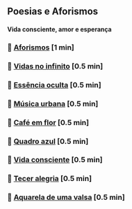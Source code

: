 ## Poesias e Aforismos

#### Vida consciente, amor e esperança

### 📄 [Aforismos](./aforismos.html) <span class="word-count">[1 min]</span>
### 📄 [Vidas no infinito](./vidas-no-infinito.html) <span class="word-count">[0.5 min]</span>
### 📄 [Essência oculta](./essencia-oculta.html) <span class="word-count">[0.5 min]</span>
### 📄 [Música urbana](./musica-urbana.html) <span class="word-count">[0.5 min]</span>
### 📄 [Café em flor](./cafe-em-flor.html) <span class="word-count">[0.5 min]</span>
### 📄 [Quadro azul](./quadro-azul.html) <span class="word-count">[0.5 min]</span>
### 📄 [Vida consciente](./vida-consciente.html) <span class="word-count">[0.5 min]</span>
### 📄 [Tecer alegria](./tecer-alegria.html) <span class="word-count">[0.5 min]</span>
### 📄 [Aquarela de uma valsa](./aquarela-de-uma-valsa.html) <span class="word-count">[0.5 min]</span>